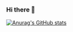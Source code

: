 ### Hi there 👋

[![Anurag's GitHub stats](https://github-readme-stats.vercel.app/api?username=aajinlee)](https://github.com/anuraghazra/github-readme-stats)
